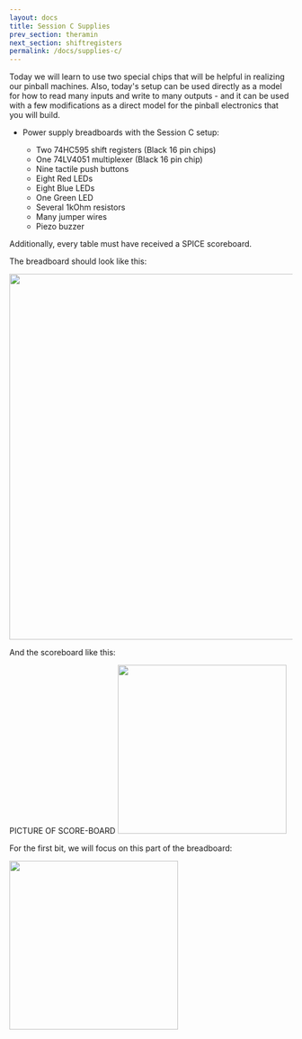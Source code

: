 ```yaml
---
layout: docs
title: Session C Supplies
prev_section: theramin
next_section: shiftregisters
permalink: /docs/supplies-c/
---
```


Today we will learn to use two special chips that will be helpful in realizing our pinball machines. Also, today's setup can be used directly as a model for how to read many inputs and write to many outputs - and it can be used with a few modifications as a direct model for the pinball electronics that you will build.

- Power supply breadboards with the Session C setup:

    - Two 74HC595 shift registers (Black 16 pin chips)
    - One 74LV4051 multiplexer    (Black 16 pin chip)
    - Nine tactile push buttons
    - Eight Red LEDs
    - Eight Blue LEDs
    - One Green LED
    - Several 1kOhm resistors
    - Many jumper wires
    - Piezo buzzer

Additionally, every table must have received a SPICE scoreboard.

The breadboard should look like this:

<img src="{{ site.baseurl }}/img/c-breadboard.png" style="width: 650px"/>

And the scoreboard like this:

PICTURE OF SCORE-BOARD
<img src="{{ site.baseurl }}/img/wes.png" style="width: 300px"/>

For the first bit, we will focus on this part of the breadboard:

<img src="{{ site.baseurl }}/img/c-shiftreg-led-area.png" style="width: 300px"/>


